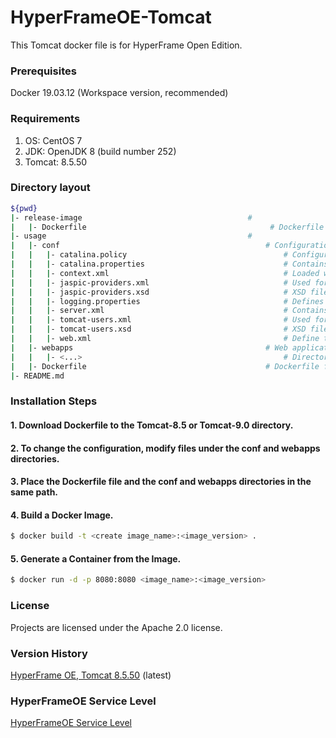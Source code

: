 # HyperFrameOE-Tomcat

This Tomcat docker file is for HyperFrame Open Edition.

### Prerequisites

Docker 19.03.12 (Workspace version, recommended)

### Requirements

1) OS: CentOS 7
2) JDK: OpenJDK 8 (build number 252) 
3) Tomcat: 8.5.50

### Directory layout                                                         

```bash                                                                             
${pwd}                                                                       
|- release-image                                     #                                                     
|   |- Dockerfile                                         # Dockerfile versions (v20.3, v20.4, etc.)
|- usage                                             #                                                     
|   |- conf                                              # Configuration files
|   |   |- catalina.policy                                   # Configuration file for Tomcat's security policy permissions
|   |   |- catalina.properties                               # Contains shared definitions such as servers, shared loaders, and JARs that are searched when the server starts
|   |   |- context.xml                                       # Loaded when running the application
|   |   |- jaspic-providers.xml                              # Used for jaspic-providers.xml
|   |   |- jaspic-providers.xsd                              # XSD file for jaspic-providers.xml
|   |   |- logging.properties                                # Defines logging properties of Tomcat instance.
|   |   |- server.xml                                        # Contains important information such as IP address and virtual host and context path
|   |   |- tomcat-users.xml                                  # Used for authentication and approval according to role-based definitions
|   |   |- tomcat-users.xsd                                  # XSD file for tomcat-users.xml
|   |   |- web.xml                                           # Define the default values ​​for all applications when the Tomcat instance is started
|   |- webapps                                           # Web applications that are basically provided by Tomcat binary files.
|   |   |- <...>                                             # Directories in webapps directory
|   |- Dockerfile                                        # Dockerfile for user desired setting created using base tomcat image above                                
|- README.md                                                   
```              

### Installation Steps

#### 1. Download Dockerfile to the Tomcat-8.5 or Tomcat-9.0 directory.

#### 2. To change the configuration, modify files under the conf and webapps directories.

#### 3. Place the Dockerfile file and the conf and webapps directories in the same path.

#### 4. Build a Docker Image.

```bash
$ docker build -t <create image_name>:<image_version> .
```

#### 5. Generate a Container from the Image.

```bash
$ docker run -d -p 8080:8080 <image_name>:<image_version>
```

### License

Projects are licensed under the Apache 2.0 license.

### Version History

[HyperFrame OE, Tomcat 8.5.50](https://github.com/TmaxSoftOfficial/HyperFrameOE-Tomcat/blob/8.5.x/Dockerfile "dockerfile link") (latest)

### HyperFrameOE Service Level

[HyperFrameOE Service Level](https://github.com/TmaxSoftOfficial/HyperFrameOE-About/blob/master/ServiceLevel.md)
